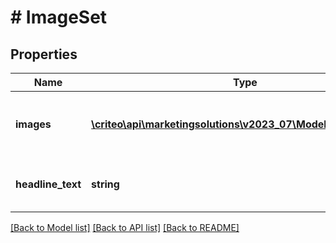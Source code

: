 # # ImageSet

## Properties

Name | Type | Description | Notes
------------ | ------------- | ------------- | -------------
**images** | [**\criteo\api\marketingsolutions\v2023_07\Model\ImageShape[]**](ImageShape.md) | The images&#39; urls with their shapes. |
**headline_text** | **string** | The headline of the image set | [optional]

[[Back to Model list]](../../README.md#models) [[Back to API list]](../../README.md#endpoints) [[Back to README]](../../README.md)
